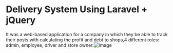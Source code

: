 # Delivery System Using Laravel + jQuery

It was a web-based application for a company in which they be able to track their posts with calculating the profit and debt to shops,4 different roles: admin, employee, driver and store owner.![image](https://user-images.githubusercontent.com/87228058/139478715-5e0290c7-9bff-4733-a051-de64405463b6.png)

